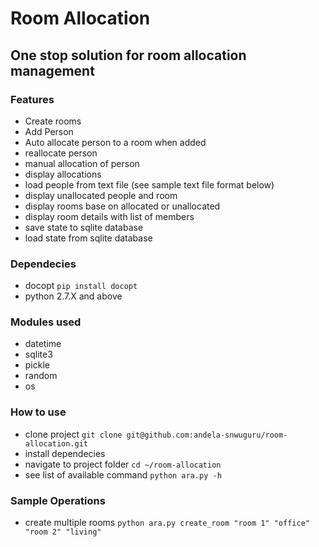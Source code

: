 Room Allocation
===============

One stop solution for room allocation management
--------------------------------------------------

### Features

- Create rooms
- Add Person
- Auto allocate person to a room when added
- reallocate person
- manual allocation of person
- display allocations
- load people from text file (see sample text file format below)
- display unallocated people and room
- display rooms base on allocated or unallocated
- display room details with list of members
- save state to sqlite database
- load state from sqlite database

### Dependecies

- docopt
	`` pip install docopt ``
- python 2.7.X and above

### Modules used

- datetime
- sqlite3
- pickle
- random
- os

### How to use

- clone project
	`` git clone git@github.com:andela-snwuguru/room-allocation.git ``
- install dependecies
- navigate to project folder
	`` cd ~/room-allocation ``
- see list of available command
	`` python ara.py -h ``

### Sample Operations

- create multiple rooms
	`` python ara.py create_room "room 1" "office" "room 2" "living" ``
